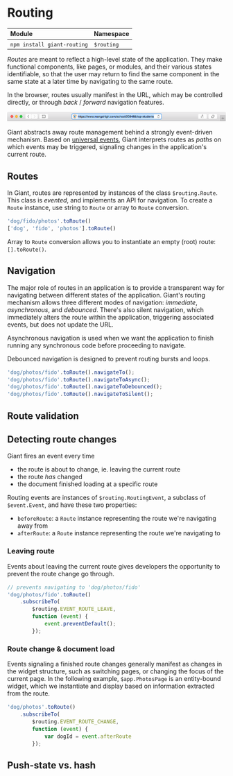 <!-- @@@page:manual@@@ -->
<!-- @@@title:Routing@@@ -->

Routing
=======

| Module | Namespace | 
|:-------|:----------|
| `npm install giant-routing` | `$routing` |

*Routes* are meant to reflect a high-level state of the application. They make functional components, like pages, or modules, and their various states identifiable, so that the user may return to find the same component in the same state at a later time by navigating to the same route.
 
In the browser, routes usually manifest in the URL, which may be controlled directly, or through *back* / *forward* navigation features.

![Sample Application Route](https://raw.githubusercontent.com/giantjs/giant-developer-guide/master/images/Application%20Route.png)

Giant abstracts away route management behind a strongly event-driven mechanism. Based on [universal events](universal-events.md), Giant interprets routes as *paths* on which events may be triggered, signaling changes in the application's current route.

Routes
------

In Giant, routes are represented by instances of the class `$routing.Route`. This class is *evented*, and implements an API for navigation. To create a `Route` instance, use string to `Route` or array to `Route` conversion.
 
```js
'dog/fido/photos'.toRoute()
['dog', 'fido', 'photos'].toRoute()
```

Array to `Route` conversion allows you to instantiate an empty (root) route: `[].toRoute()`.

Navigation
----------

The major role of routes in an application is to provide a transparent way for navigating between different states of the application. Giant's routing mechanism allows three different modes of navigation: *immediate*, *asynchronous*, and *debounced*. There's also silent navigation, which immediately alters the route within the application, triggering associated events, but does not update the URL.

Asynchronous navigation is used when we want the application to finish running any synchronous code before proceeding to navigate.

Debounced navigation is designed to prevent routing bursts and loops.

```js
'dog/photos/fido'.toRoute().navigateTo();
'dog/photos/fido'.toRoute().navigateToAsync();
'dog/photos/fido'.toRoute().navigateToDebounced();
'dog/photos/fido'.toRoute().navigateToSilent();
```

Route validation
----------------



Detecting route changes
-----------------------

Giant fires an event every time

- the route is about to change, ie. leaving the current route
- the route *has* changed
- the document finished loading at a specific route

Routing events are instances of `$routing.RoutingEvent`, a subclass of `$event.Event`, and have these two properties:

- `beforeRoute`: a `Route` instance representing the route we're navigating away from
- `afterRoute`: a `Route` instance representing the route we're navigating to

### Leaving route

Events about leaving the current route gives developers the opportunity to prevent the route change go through.

```js
// prevents navigating to 'dog/photos/fido'
'dog/photos/fido'.toRoute()
    .subscribeTo(
        $routing.EVENT_ROUTE_LEAVE,
        function (event) {
            event.preventDefault();
        });
```

### Route change & document load

Events signaling a finished route changes generally manifest as changes in the widget structure, such as switching pages, or changing the focus of the current page. In the following example, `$app.PhotosPage` is an entity-bound widget, which we instantiate and display based on information extracted from the route. 

```js
'dog/photos'.toRoute()
    .subscribeTo(
        $routing.EVENT_ROUTE_CHANGE,
        function (event) {
            var dogId = event.afterRoute
        });
```


Push-state vs. hash
-------------------


